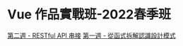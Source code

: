 # Vue 作品實戰班-2022春季班

[第二週 - RESTful API 串接](https://adonismis.github.io/2022Vue_-learn01/week02/index.html)
[第一週 - 從函式拆解認識設計模式](https://adonismis.github.io/2022Vue_-learn01/week01/index.html)
